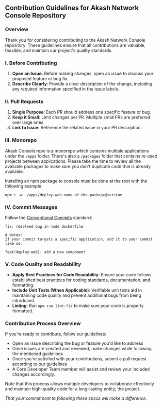 ## Contribution Guidelines for Akash Network Console Repository
### Overview

Thank you for considering contributing to the Akash Network Console repository. These guidelines ensure that all contributions are valuable, feasible, and maintain our project's quality standards.

### I. Before Contributing

1. **Open an Issue**: Before making changes, open an issue to discuss your proposed feature or bug fix.
2. **Describe Clearly**: Provide a clear description of the change, including any required information specified in the issue labels.

### II. Pull Requests

1. **Single Purpose**: Each PR should address one specific feature or bug.
2. **Keep it Small**: Limit changes per PR. Multiple small PRs are preferred over large ones.
3. **Link to Issue**: Reference the related issue in your PR description.

### III. Monorepo

Akash Console repo is a monorepo which contains multiple applications under the `/apps` folder. There's also a `/packages` folder that contains re-used projects between applications. Please take the time to review all the available packages to make sure you don't duplicate code that is already available.

Installing an npm package to console must be done at the root with the following example:

```
npm i -w ./apps/deploy-web name-of-the-package@version
```

### IV. Commit Messages

Follow the [Conventional Commits](https://www.conventionalcommits.org/en/v1.0.0/) standard:

```
fix: resolved bug in node dockerfile

# Notes:
If your commit targets a specific application, add it to your commit like so:

feat(deploy-web): add a new component
```
### V. Code Quality and Readability

- **Apply Best Practices for Code Readability**: Ensure your code follows established best practices for coding standards, documentation, and formatting.
- **Include Unit Tests (When Applicable)**: Verifiable unit tests aid in maintaining code quality and prevent additional bugs from being introduced.
- **Linting**: Run `npm run lint:fix` to make sure your code is properly formatted.

### Contribution Process Overview

If you're ready to contribute, follow our guidelines:

- Open an issue describing the bug or feature you'd like to address
- Once issues are created and reviewed, make changes while following the mentioned guidelines
- Once you're satisfied with your contributions, submit a pull request according to our guidelines
- A Core Developer Team member will assist and review your included changes accordingly.

Note that this process allows multiple developers to collaborate effectively and maintain high-quality code for a long-lasting entity; the project.  

*That your commitment to following these specs will make a difference.*
